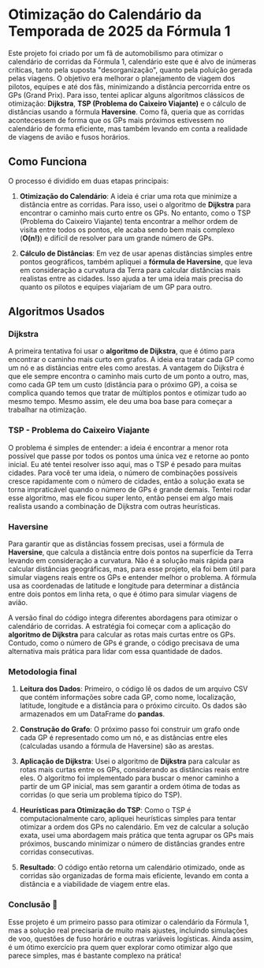 # Otimização do Calendário da Temporada de 2025 da Fórmula 1

Este projeto foi criado por um fã de automobilismo para otimizar o calendário de corridas da Fórmula 1, calendário este que é alvo de inúmeras críticas, tanto pela suposta "desorganização", quanto pela poluição gerada pelas viagens. O objetivo era melhorar o planejamento de viagem dos pilotos, equipes e até dos fãs, minimizando a distância percorrida entre os GPs (Grand Prix). Para isso, tentei aplicar alguns algoritmos clássicos de otimização: **Dijkstra**, **TSP (Problema do Caixeiro Viajante)** e o cálculo de distâncias usando a fórmula **Haversine**. Como fã, queria que as corridas acontecessem de forma que os GPs mais próximos estivessem no calendário de forma eficiente, mas também levando em conta a realidade de viagens de avião e fusos horários.

## Como Funciona 

O processo é dividido em duas etapas principais:

1. **Otimização do Calendário**: A ideia é criar uma rota que minimize a distância entre as corridas. Para isso, usei o algoritmo de **Dijkstra** para encontrar o caminho mais curto entre os GPs. No entanto, como o TSP (Problema do Caixeiro Viajante) tenta encontrar a melhor ordem de visita entre todos os pontos, ele acaba sendo bem mais complexo (**O(n!)**) e difícil de resolver para um grande número de GPs.

2. **Cálculo de Distâncias**: Em vez de usar apenas distâncias simples entre pontos geográficos, também apliquei a **fórmula de Haversine**, que leva em consideração a curvatura da Terra para calcular distâncias mais realistas entre as cidades. Isso ajuda a ter uma ideia mais precisa do quanto os pilotos e equipes viajariam de um GP para outro.

## Algoritmos Usados 

### Dijkstra
A primeira tentativa foi usar o **algoritmo de Dijkstra**, que é ótimo para encontrar o caminho mais curto em grafos. A ideia era tratar cada GP como um nó e as distâncias entre eles como arestas. A vantagem do Dijkstra é que ele sempre encontra o caminho mais curto de um ponto a outro, mas, como cada GP tem um custo (distância para o próximo GP), a coisa se complica quando temos que tratar de múltiplos pontos e otimizar tudo ao mesmo tempo. Mesmo assim, ele deu uma boa base para começar a trabalhar na otimização.

### TSP - Problema do Caixeiro Viajante
O problema é simples de entender: a ideia é encontrar a menor rota possível que passe por todos os pontos uma única vez e retorne ao ponto inicial. Eu até tentei resolver isso aqui, mas o TSP é pesado para muitas cidades. Para você ter uma ideia, o número de combinações possíveis cresce rapidamente com o número de cidades, então a solução exata se torna impraticável quando o número de GPs é grande demais. Tentei rodar esse algoritmo, mas ele ficou super lento, então pensei em algo mais realista usando a combinação de Dijkstra com outras heurísticas.

### Haversine
Para garantir que as distâncias fossem precisas, usei a fórmula de **Haversine**, que calcula a distância entre dois pontos na superfície da Terra levando em consideração a curvatura. Não é a solução mais rápida para calcular distâncias geográficas, mas, para esse projeto, ela foi bem útil para simular viagens reais entre os GPs e entender melhor o problema. A fórmula usa as coordenadas de latitude e longitude para determinar a distância entre dois pontos em linha reta, o que é ótimo para simular viagens de avião.

A versão final do código integra diferentes abordagens para otimizar o calendário de corridas. A estratégia foi começar com a aplicação do **algoritmo de Dijkstra** para calcular as rotas mais curtas entre os GPs. Contudo, como o número de GPs é grande, o código precisava de uma alternativa mais prática para lidar com essa quantidade de dados. 

### Metodologia final

1. **Leitura dos Dados**: Primeiro, o código lê os dados de um arquivo CSV que contém informações sobre cada GP, como nome, localização, latitude, longitude e a distância para o próximo circuito. Os dados são armazenados em um DataFrame do **pandas**.

2. **Construção do Grafo**: O próximo passo foi construir um grafo onde cada GP é representado como um nó, e as distâncias entre eles (calculadas usando a fórmula de Haversine) são as arestas.

3. **Aplicação de Dijkstra**: Usei o algoritmo de **Dijkstra** para calcular as rotas mais curtas entre os GPs, considerando as distâncias reais entre eles. O algoritmo foi implementado para buscar o menor caminho a partir de um GP inicial, mas sem garantir a ordem ótima de todas as corridas (o que seria um problema típico do TSP).

4. **Heurísticas para Otimização do TSP**: Como o TSP é computacionalmente caro, apliquei heurísticas simples para tentar otimizar a ordem dos GPs no calendário. Em vez de calcular a solução exata, usei uma abordagem mais prática que tenta agrupar os GPs mais próximos, buscando minimizar o número de distâncias grandes entre corridas consecutivas.

5. **Resultado**: O código então retorna um calendário otimizado, onde as corridas são organizadas de forma mais eficiente, levando em conta a distância e a viabilidade de viagem entre elas.


### Conclusão 🏁
Esse projeto é um primeiro passo para otimizar o calendário da Fórmula 1, mas a solução real precisaria de muito mais ajustes, incluindo simulações de voo, questões de fuso horário e outras variáveis logísticas. Ainda assim, é um ótimo exercício pra quem quer explorar como otimizar algo que parece simples, mas é bastante complexo na prática!
